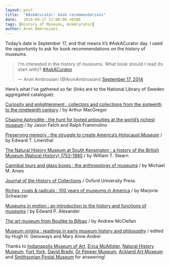 ```yaml
---
layout: post
title:  "#AskACurator: book recommendations"
date:   2014-09-17 12:00:00 +0100
tags: [History of Museums, AskACurator]
author: Aron Ambrosiani
---
```


Today’s date is September 17, and that means it’s #AskACurator day. I used the opportunity to ask for book recommendations on the history of museums.

<blockquote class="twitter-tweet" data-lang="en"><p lang="en" dir="ltr">I&#39;m interested in the history of museums. What book should I read (to start with)? <a href="https://twitter.com/hashtag/AskACurator?src=hash">#AskACurator</a></p>&mdash; Aron Ambrosiani (@AronAmbrosiani) <a href="https://twitter.com/AronAmbrosiani/status/512252967110860800">September 17, 2014</a></blockquote> <script async src="//platform.twitter.com/widgets.js" charset="utf-8"></script>

Here’s what I’ve gathered so far (links are to the National Library of Sweden aggregated catalogue):

[Curiosity and enlightenment : collectors and collections from the sixteenth to the nineteenth century](http://libris.kb.se/bib/10726261) / by Arthur MacGregor

[Chasing Aphrodite : the hunt for looted antiquities at the world’s richest museum](http://libris.kb.se/bib/12285303) / by Jason Felch and Ralph Frammolino

[Preserving memory : the struggle to create America’s Holocaust Museum](http://libris.kb.se/bib/4723362) / by Edward T. Linenthal

[The Natural History Museum at South Kensington : a history of the British Museum (Natural History) 1753-1980](http://libris.kb.se/bib/4931525) / by William T. Stearn

[Cannibal tours and glass boxes : the anthropology of museums](http://libris.kb.se/bib/5622102) / by Michael M. Ames

[Journal of the History of Collections](http://libris.kb.se/bib/3987530) / Oxford University Press

[Riches, rivals & radicals : 100 years of museums in America](http://libris.kb.se/bib/12542452) / by Marjorie Schwarzer

[Museums in motion : an introduction to the history and functions of museums](http://libris.kb.se/bib/5603027) / by Edward P. Alexander

[The art museum from Boullée to Bilbao](http://libris.kb.se/bib/10516216) / by Andrew McClellan

[Museum origins : readings in early museum history and philosophy](http://libris.kb.se/bib/10698447) / edited by Hugh H. Genoways and Mary Anne Andrei

Thanks to [Indianapolis Museum of Art](https://twitter.com/imamuseum), [Erica McAllister](https://twitter.com/flygirlNHM), [Natural History Museum](https://twitter.com/NHM_London), [Fort York](https://twitter.com/fortyork), [David Brady](https://twitter.com/AntiProfessor), [Dr Pepper Museum](https://twitter.com/drpeppermuseum), [Ackland Art Museum](https://twitter.com/AcklandArt) and [Smithsonian Postal Museum](https://twitter.com/PostalMuseum) for answering!

